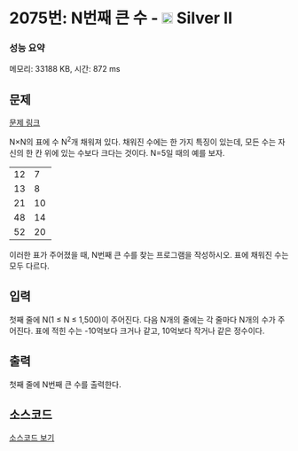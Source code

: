 # 2075번: N번째 큰 수 - <img src="https://static.solved.ac/tier_small/9.svg" style="height:20px" /> Silver II

<!-- performance -->
### 성능 요약
메모리: 33188 KB, 시간: 872 ms
<!-- end -->

## 문제

[문제 링크](https://boj.kr/2075)


<p>N×N의 표에 수&nbsp;N<sup>2</sup>개 채워져 있다. 채워진 수에는 한 가지 특징이 있는데, 모든 수는 자신의 한 칸 위에 있는 수보다&nbsp;크다는 것이다. N=5일 때의 예를 보자.</p>

<table class="table table-bordered" style="width:15%">
<tbody>
<tr>
<td style="width:3%">12</td>
<td style="width:3%">7</td>
<td style="width:3%">9</td>
<td style="width:3%">15</td>
<td style="width:3%">5</td>
</tr>
<tr>
<td>13</td>
<td>8</td>
<td>11</td>
<td>19</td>
<td>6</td>
</tr>
<tr>
<td>21</td>
<td>10</td>
<td>26</td>
<td>31</td>
<td>16</td>
</tr>
<tr>
<td>48</td>
<td>14</td>
<td>28</td>
<td>35</td>
<td>25</td>
</tr>
<tr>
<td>52</td>
<td>20</td>
<td>32</td>
<td>41</td>
<td>49</td>
</tr>
</tbody>
</table>

<p>이러한 표가 주어졌을 때, N번째 큰 수를 찾는 프로그램을 작성하시오. 표에 채워진 수는 모두 다르다.</p>



## 입력


<p>첫째 줄에 N(1 ≤ N ≤ 1,500)이 주어진다. 다음 N개의 줄에는 각 줄마다 N개의 수가 주어진다. 표에 적힌 수는 -10억보다 크거나 같고, 10억보다 작거나 같은 정수이다.</p>



## 출력


<p>첫째 줄에 N번째 큰 수를 출력한다.</p>



## 소스코드

[소스코드 보기](N번째%20큰%20수.py)